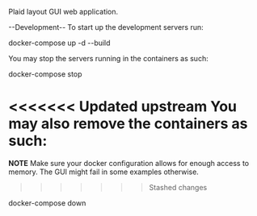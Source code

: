 Plaid layout GUI web application.

--Development--
To start up the development servers run:

docker-compose up -d --build

You may stop the servers running in the containers as such:

docker-compose stop

<<<<<<< Updated upstream
You may also remove the containers as such:
=======
**NOTE**
Make sure your docker configuration allows for enough access to
memory. The GUI might fail in some examples otherwise.
>>>>>>> Stashed changes

docker-compose down
